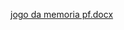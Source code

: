 [jogo da memoria pf.docx](https://github.com/user-attachments/files/15809632/jogo.da.memoria.pf.docx)

